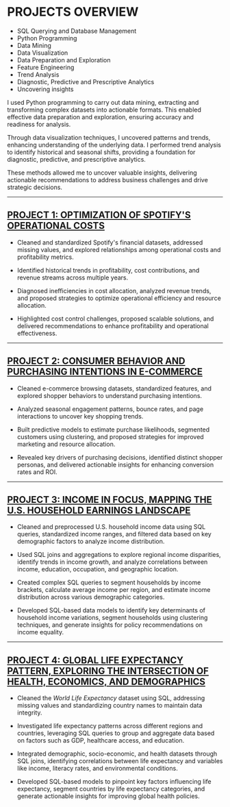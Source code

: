 # PROJECTS OVERVIEW

- SQL Querying and Database Management
- Python Programming
- Data Mining
- Data Visualization
- Data Preparation and Exploration
- Feature Engineering
- Trend Analysis
- Diagnostic, Predictive and Prescriptive Analytics 
- Uncovering insights


I used Python programming to carry out data mining, extracting and transforming complex datasets into actionable formats. This enabled effective data preparation and exploration, ensuring accuracy and readiness for analysis. 
 
Through data visualization techniques, I uncovered patterns and trends, enhancing understanding of the underlying data. I performed trend analysis to identify historical and seasonal shifts, providing a foundation for diagnostic, predictive, and prescriptive analytics. 
 
These methods allowed me to uncover valuable insights, delivering actionable recommendations to address business challenges and drive strategic decisions.

 
 

-------------------------------------------------------------------------------------------------------




## [PROJECT 1: OPTIMIZATION OF SPOTIFY'S OPERATIONAL COSTS](https://github.com/OmoniyiTemie/OPTIMIZATION_OF_SPOTIFY_OPERATIONAL_COSTS/blob/57de8146f668d8cdda55072e982a00d262b33edf/README.md)

- Cleaned and standardized Spotify's financial datasets, addressed missing values, and explored relationships among operational costs and profitability metrics.
  
- Identified historical trends in profitability, cost contributions, and revenue streams across multiple years.
  
- Diagnosed inefficiencies in cost allocation, analyzed revenue trends, and proposed strategies to optimize operational efficiency and resource allocation.
  
- Highlighted cost control challenges, proposed scalable solutions, and delivered recommendations to enhance profitability and operational effectiveness.





-------------------------------------------------------------------------------------------------------





## [PROJECT 2: CONSUMER BEHAVIOR AND PURCHASING INTENTIONS IN E-COMMERCE](https://github.com/OmoniyiTemie/Consumer_Behaviour_and_Purchasing_Intentions_In_ECommerce/blob/9be80fc75437caf360fcbc310e8b9a4b58805325/README.md)

- Cleaned e-commerce browsing datasets, standardized features, and explored shopper behaviors to understand purchasing intentions.

- Analyzed seasonal engagement patterns, bounce rates, and page interactions to uncover key shopping trends.

- Built predictive models to estimate purchase likelihoods, segmented customers using clustering, and proposed strategies for improved marketing and resource allocation.

- Revealed key drivers of purchasing decisions, identified distinct shopper personas, and delivered actionable insights for enhancing conversion rates and ROI.




-------------------------------------------------------------------------------------------------------





## [PROJECT 3: INCOME IN FOCUS, MAPPING THE U.S. HOUSEHOLD EARNINGS LANDSCAPE](https://github.com/OmoniyiTemie/US_Household_Income)

- Cleaned and preprocessed U.S. household income data using SQL queries, standardized income ranges, and filtered data based on key demographic factors to analyze income distribution.

- Used SQL joins and aggregations to explore regional income disparities, identify trends in income growth, and analyze correlations between income, education, occupation, and geographic location.

- Created complex SQL queries to segment households by income brackets, calculate average income per region, and estimate income distribution across various demographic categories.

- Developed SQL-based data models to identify key determinants of household income variations, segment households using clustering techniques, and generate insights for policy recommendations on income equality.




-------------------------------------------------------------------------------------------------------





## [PROJECT 4: GLOBAL LIFE EXPECTANCY PATTERN, EXPLORING THE INTERSECTION OF HEALTH, ECONOMICS, AND DEMOGRAPHICS](https://github.com/OmoniyiTemie/World_Life_Expectancy/tree/main)

- Cleaned the *World Life Expectancy* dataset using SQL, addressing missing values and standardizing country names to maintain data integrity.

- Investigated life expectancy patterns across different regions and countries, leveraging SQL queries to group and aggregate data based on factors such as GDP, healthcare access, and education.

- Integrated demographic, socio-economic, and health datasets through SQL joins, identifying correlations between life expectancy and variables like income, literacy rates, and environmental conditions.

- Developed SQL-based models to pinpoint key factors influencing life expectancy, segment countries by life expectancy categories, and generate actionable insights for improving global health policies.



